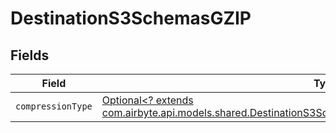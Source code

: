 # DestinationS3SchemasGZIP


## Fields

| Field                                                                                                                                                                                   | Type                                                                                                                                                                                    | Required                                                                                                                                                                                | Description                                                                                                                                                                             |
| --------------------------------------------------------------------------------------------------------------------------------------------------------------------------------------- | --------------------------------------------------------------------------------------------------------------------------------------------------------------------------------------- | --------------------------------------------------------------------------------------------------------------------------------------------------------------------------------------- | --------------------------------------------------------------------------------------------------------------------------------------------------------------------------------------- |
| `compressionType`                                                                                                                                                                       | [Optional<? extends com.airbyte.api.models.shared.DestinationS3SchemasFormatOutputFormatCompressionType>](../../models/shared/DestinationS3SchemasFormatOutputFormatCompressionType.md) | :heavy_minus_sign:                                                                                                                                                                      | N/A                                                                                                                                                                                     |